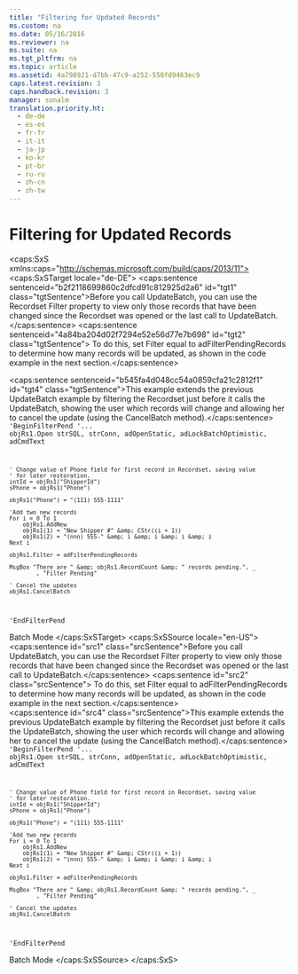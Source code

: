 ```yaml
---
title: "Filtering for Updated Records"
ms.custom: na
ms.date: 05/16/2016
ms.reviewer: na
ms.suite: na
ms.tgt_pltfrm: na
ms.topic: article
ms.assetid: 4a798921-d7bb-47c9-a252-550fd9463ec9
caps.latest.revision: 3
caps.handback.revision: 3
manager: sonalm
translation.priority.ht: 
  - de-de
  - es-es
  - fr-fr
  - it-it
  - ja-jp
  - ko-kr
  - pt-br
  - ru-ru
  - zh-cn
  - zh-tw
---
```

# Filtering for Updated Records
<?xml version="1.0" encoding="utf-8"?>
<caps:SxS xmlns:caps="http://schemas.microsoft.com/build/caps/2013/11">
  <caps:SxSTarget locale="de-DE">
    <developerConceptualDocument xsi:schemaLocation="http://ddue.schemas.microsoft.com/authoring/2003/5 http://dduestorage.blob.core.windows.net/ddueschema/developer.xsd" xmlns="http://ddue.schemas.microsoft.com/authoring/2003/5" xmlns:xlink="http://www.w3.org/1999/xlink" xmlns:xsi="http://www.w3.org/2001/XMLSchema-instance">
      <introduction>
        <para>
          <caps:sentence sentenceid="b2f2118699860c2dfcd91c812925d2a6" id="tgt1" class="tgtSentence">Before you call UpdateBatch, you can use the Recordset Filter property to view only those records that have been changed since the Recordset was opened or the last call to UpdateBatch.</caps:sentence>
          <caps:sentence sentenceid="4a84ba204d02f7294e52e56d77e7b698" id="tgt2" class="tgtSentence"> To do this, set Filter equal to adFilterPendingRecords to determine how many records will be updated, as shown in the code example in the next section.</caps:sentence>
        </para>
      </introduction>
      <section>
        <title>
          <caps:sentence sentenceid="46b83674d1a52e84f8c820eb64c53574" id="tgt3" class="tgtSentence">Remarks</caps:sentence>
        </title>
        <content>
          <para>
            <caps:sentence sentenceid="b545fa4d048cc54a0859cfa21c2812f1" id="tgt4" class="tgtSentence">This example extends the previous UpdateBatch example by filtering the Recordset just before it calls the UpdateBatch, showing the user which records will change and allowing her to cancel the update (using the CancelBatch method).</caps:sentence>
          </para>
          <code>'BeginFilterPend
    '...
    objRs1.Open strSQL, strConn, adOpenStatic, adLockBatchOptimistic, adCmdText
    
    ' Change value of Phone field for first record in Recordset, saving value
    ' for later restoration.
    intId = objRs1("ShipperId")
    sPhone = objRs1("Phone")
    
    objRs1("Phone") = "(111) 555-1111"
    
    'Add two new records
    For i = 0 To 1
        objRs1.AddNew
        objRs1(1) = "New Shipper #" &amp; CStr((i + 1))
        objRs1(2) = "(nnn) 555-" &amp; i &amp; i &amp; i &amp; i
    Next i
    
    objRs1.Filter = adFilterPendingRecords
    
    MsgBox "There are " &amp; objRs1.RecordCount &amp; " records pending.", _
            , "Filter Pending"
            
    ' Cancel the updates
    objRs1.CancelBatch
'EndFilterPend</code>
        </content>
      </section>
      <relatedTopics>
        <link xlink:href="0cb548e0-fcb4-4c49-98c8-be287911f826">Batch Mode</link>
      </relatedTopics>
    </developerConceptualDocument>
  </caps:SxSTarget>
  <caps:SxSSource locale="en-US">
    <developerConceptualDocument xsi:schemaLocation="http://ddue.schemas.microsoft.com/authoring/2003/5 http://dduestorage.blob.core.windows.net/ddueschema/developer.xsd" xmlns="http://ddue.schemas.microsoft.com/authoring/2003/5" xmlns:xlink="http://www.w3.org/1999/xlink" xmlns:xsi="http://www.w3.org/2001/XMLSchema-instance">
      <introduction>
        <para>
          <caps:sentence id="src1" class="srcSentence">Before you call UpdateBatch, you can use the Recordset Filter property to view only those records that have been changed since the Recordset was opened or the last call to UpdateBatch.</caps:sentence>
          <caps:sentence id="src2" class="srcSentence"> To do this, set Filter equal to adFilterPendingRecords to determine how many records will be updated, as shown in the code example in the next section.</caps:sentence>
        </para>
      </introduction>
      <section>
        <title>
          <caps:sentence id="src3" class="srcSentence">Remarks</caps:sentence>
        </title>
        <content>
          <para>
            <caps:sentence id="src4" class="srcSentence">This example extends the previous UpdateBatch example by filtering the Recordset just before it calls the UpdateBatch, showing the user which records will change and allowing her to cancel the update (using the CancelBatch method).</caps:sentence>
          </para>
          <code>'BeginFilterPend
    '...
    objRs1.Open strSQL, strConn, adOpenStatic, adLockBatchOptimistic, adCmdText
    
    ' Change value of Phone field for first record in Recordset, saving value
    ' for later restoration.
    intId = objRs1("ShipperId")
    sPhone = objRs1("Phone")
    
    objRs1("Phone") = "(111) 555-1111"
    
    'Add two new records
    For i = 0 To 1
        objRs1.AddNew
        objRs1(1) = "New Shipper #" &amp; CStr((i + 1))
        objRs1(2) = "(nnn) 555-" &amp; i &amp; i &amp; i &amp; i
    Next i
    
    objRs1.Filter = adFilterPendingRecords
    
    MsgBox "There are " &amp; objRs1.RecordCount &amp; " records pending.", _
            , "Filter Pending"
            
    ' Cancel the updates
    objRs1.CancelBatch
'EndFilterPend</code>
        </content>
      </section>
      <relatedTopics>
        <link xlink:href="0cb548e0-fcb4-4c49-98c8-be287911f826">Batch Mode</link>
      </relatedTopics>
    </developerConceptualDocument>
  </caps:SxSSource>
</caps:SxS>